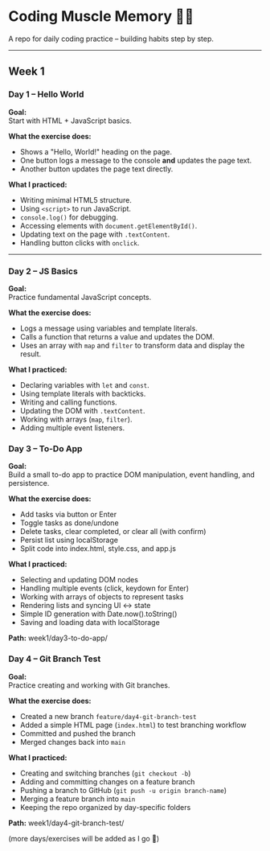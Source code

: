 # Coding Muscle Memory 🧠💪

A repo for daily coding practice – building habits step by step.

---

## Week 1

### Day 1 – Hello World
**Goal:**  
Start with HTML + JavaScript basics.

**What the exercise does:**  
- Shows a "Hello, World!" heading on the page.  
- One button logs a message to the console **and** updates the page text.  
- Another button updates the page text directly.  

**What I practiced:**  
- Writing minimal HTML5 structure.  
- Using `<script>` to run JavaScript.  
- `console.log()` for debugging.  
- Accessing elements with `document.getElementById()`.  
- Updating text on the page with `.textContent`.  
- Handling button clicks with `onclick`.  

---
### Day 2 – JS Basics
**Goal:**  
Practice fundamental JavaScript concepts.

**What the exercise does:**  
- Logs a message using variables and template literals.  
- Calls a function that returns a value and updates the DOM.  
- Uses an array with `map` and `filter` to transform data and display the result.  

**What I practiced:**  
- Declaring variables with `let` and `const`.  
- Using template literals with backticks.  
- Writing and calling functions.  
- Updating the DOM with `.textContent`.  
- Working with arrays (`map`, `filter`).  
- Adding multiple event listeners.

### Day 3 – To-Do App  
**Goal:**  
Build a small to-do app to practice DOM manipulation, event handling, and persistence.  

**What the exercise does:**  
- Add tasks via button or Enter  
- Toggle tasks as done/undone  
- Delete tasks, clear completed, or clear all (with confirm)  
- Persist list using localStorage  
- Split code into index.html, style.css, and app.js  

**What I practiced:**  
- Selecting and updating DOM nodes  
- Handling multiple events (click, keydown for Enter)  
- Working with arrays of objects to represent tasks  
- Rendering lists and syncing UI ↔ state  
- Simple ID generation with Date.now().toString()  
- Saving and loading data with localStorage  

**Path:** week1/day3-to-do-app/  

### Day 4 – Git Branch Test  
**Goal:**  
Practice creating and working with Git branches.  

**What the exercise does:**  
- Created a new branch `feature/day4-git-branch-test`  
- Added a simple HTML page (`index.html`) to test branching workflow  
- Committed and pushed the branch  
- Merged changes back into `main`  

**What I practiced:**  
- Creating and switching branches (`git checkout -b`)  
- Adding and committing changes on a feature branch  
- Pushing a branch to GitHub (`git push -u origin branch-name`)  
- Merging a feature branch into `main`  
- Keeping the repo organized by day-specific folders  

**Path:** week1/day4-git-branch-test/  


(more days/exercises will be added as I go 🚀)